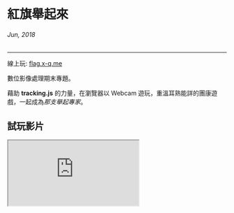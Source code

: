 # 紅旗舉起來
###### Jun, 2018
---
線上玩: [flag.x-q.me](https://flag.x-q.me)  

數位影像處理期末專題。

藉助 **tracking.js** 的力量，在瀏覽器以 Webcam 遊玩，重溫耳熟能詳的團康遊戲，一起成為*那支舉起專家*。

## 試玩影片
<div class="embed-responsive embed-responsive-16by9">
  <iframe class="embed-responsive-item" src="https://www.youtube.com/embed/du_2fcqPENo" allowfullscreen></iframe>
</div>
